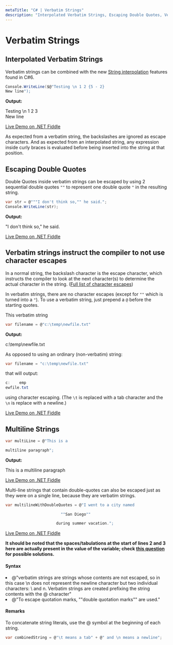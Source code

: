 ```yaml
---
metaTitle: "C# | Verbatim Strings"
description: "Interpolated Verbatim Strings, Escaping Double Quotes, Verbatim strings instruct the compiler to not use character escapes, Multiline Strings"
---
```


# Verbatim Strings



## Interpolated Verbatim Strings


Verbatim strings can be combined with the new [String interpolation](http://stackoverflow.com/documentation/c%23/24/c-sharp-6-0-features/49/string-interpolation) features found in C#6.

```cs
Console.WriteLine($@"Testing \n 1 2 {5 - 2}
New line");

```

**Output:**

> 
<p>Testing \n 1 2 3<br />
New line</p>


[Live Demo on .NET Fiddle](https://dotnetfiddle.net/cWyQE2)

As expected from a verbatim string, the backslashes are ignored as escape characters. And as expected from an interpolated string, any expression inside curly braces is evaluated before being inserted into the string at that position.



## Escaping Double Quotes


Double Quotes inside verbatim strings can be escaped by using 2 sequential double quotes `""` to represent one double quote `"` in the resulting string.

```cs
var str = @"""I don't think so,"" he said.";
Console.WriteLine(str);

```

**Output:**

> 
"I don't think so," he said.


[Live Demo on .NET Fiddle](https://dotnetfiddle.net/c4OJoq)



## Verbatim strings instruct the compiler to not use character escapes


In a normal string, the backslash character is the escape character, which instructs the compiler to look at the next character(s) to determine the actual character in the string. ([Full list of character escapes](http://stackoverflow.com/documentation/c%23/39/string-escape-sequences#t=201607172257361795538&a=syntax))

In verbatim strings, there are no character escapes (except for `""` which is turned into a `"`).
To use a verbatim string, just prepend a `@` before the starting quotes.

This verbatim string

```cs
var filename = @"c:\temp\newfile.txt"

```

**Output:**

> 
c:\temp\newfile.txt


As opposed to using an ordinary (non-verbatim) string:

```cs
var filename = "c:\temp\newfile.txt"

```

that will output:

```cs
c:    emp
ewfile.txt

```

using character escaping. (The `\t` is replaced with a tab character and the `\n` is replace with a newline.)

[Live Demo on .NET Fiddle](https://dotnetfiddle.net/7kslXQ)



## Multiline Strings


```cs
var multiLine = @"This is a 

multiline paragraph";

```

**Output:**

> 
This is a
multiline paragraph


[Live Demo on .NET Fiddle](https://dotnetfiddle.net/kfOUcH)

Multi-line strings that contain double-quotes can also be escaped just as they were on a single line, because they are verbatim strings.

```cs
var multilineWithDoubleQuotes = @"I went to a city named

                        ""San Diego""

                      during summer vacation.";

```

[Live Demo on .NET Fiddle](https://dotnetfiddle.net/0hwJpf)

**It should be noted that the spaces/tabulations at the start of lines 2 and 3 here are actually present in the value of the variable; check [this question](http://stackoverflow.com/questions/7178136/multiline-formatting-for-verbatim-strings-in-c-sharp-prefix-with) for possible solutions.**



#### Syntax


<li>
@"verbatim strings are strings whose contents are not escaped, so in this case \n does not represent the newline character but two individual characters: \ and n. Verbatim strings are created prefixing the string contents with the @ character"
</li>
<li>
@"To escape quotation marks, ""double quotation marks"" are used."
</li>



#### Remarks


To concatenate string literals, use the @ symbol at the beginning of each string.

```cs
var combinedString = @"\t means a tab" + @" and \n means a newline";

```


